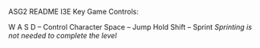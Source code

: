 ASG2 README I3E
Key Game Controls:

W A S D – Control Character
Space – Jump
Hold Shift – Sprint
*Sprinting is not needed to complete the level*
